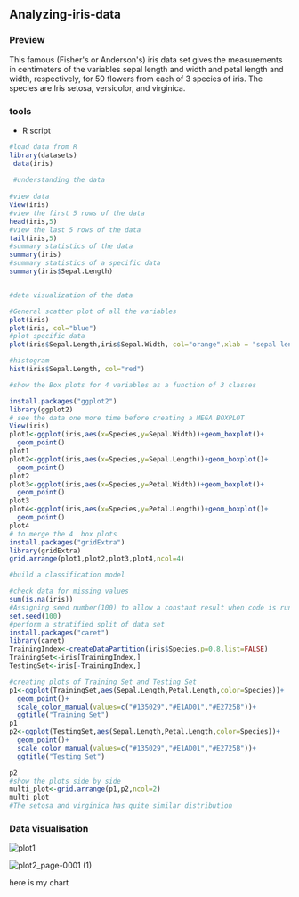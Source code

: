 ## Analyzing-iris-data 
### Preview


This famous (Fisher's or Anderson's) iris data set gives the measurements in centimeters of the variables sepal length and width and petal length and width, respectively, for 50 flowers from each of 3 species of iris. The species are Iris setosa, versicolor, and virginica.


### tools

 - R script

```R script
#load data from R 
library(datasets)
 data(iris)
 
 #understanding the data
 
#view data
View(iris)
#view the first 5 rows of the data
head(iris,5)
#view the last 5 rows of the data
tail(iris,5)
#summary statistics of the data
summary(iris)
#summary statistics of a specific data
summary(iris$Sepal.Length)


#data visualization of the data

#General scatter plot of all the variables
plot(iris)
plot(iris, col="blue")
#plot specific data
plot(iris$Sepal.Length,iris$Sepal.Width, col="orange",xlab = "sepal length",ylab="sepal width",main = "sepal length vs sepal width")

#histogram
hist(iris$Sepal.Length, col="red")

#show the Box plots for 4 variables as a function of 3 classes

install.packages("ggplot2")
library(ggplot2)
# see the data one more time before creating a MEGA BOXPLOT
View(iris)
plot1<-ggplot(iris,aes(x=Species,y=Sepal.Width))+geom_boxplot()+
  geom_point()
plot1
plot2<-ggplot(iris,aes(x=Species,y=Sepal.Length))+geom_boxplot()+
  geom_point()
plot2
plot3<-ggplot(iris,aes(x=Species,y=Petal.Width))+geom_boxplot()+
  geom_point()
plot3
plot4<-ggplot(iris,aes(x=Species,y=Petal.Length))+geom_boxplot()+
  geom_point()
plot4
# to merge the 4  box plots 
install.packages("gridExtra")
library(gridExtra)
grid.arrange(plot1,plot2,plot3,plot4,ncol=4)

#build a classification model

#check data for missing values
sum(is.na(iris))
#Assigning seed number(100) to allow a constant result when code is run
set.seed(100)
#perform a stratified split of data set
install.packages("caret")
library(caret)
TrainingIndex<-createDataPartition(iris$Species,p=0.8,list=FALSE)
TrainingSet<-iris[TrainingIndex,]
TestingSet<-iris[-TrainingIndex,]

#creating plots of Training Set and Testing Set
p1<-ggplot(TrainingSet,aes(Sepal.Length,Petal.Length,color=Species))+
  geom_point()+
  scale_color_manual(values=c("#135029","#E1AD01","#E2725B"))+
  ggtitle("Training Set")
p1
p2<-ggplot(TestingSet,aes(Sepal.Length,Petal.Length,color=Species))+
  geom_point()+
  scale_color_manual(values=c("#135029","#E1AD01","#E2725B"))+
  ggtitle("Testing Set")

p2
#show the plots side by side
multi_plot<-grid.arrange(p1,p2,ncol=2)
multi_plot
#The setosa and virginica has quite similar distribution
```



### Data visualisation



![plot1](https://github.com/user-attachments/assets/a17adb00-81ed-4faa-bc63-b11ef5c8e0b5)


![plot2_page-0001 (1)](https://github.com/user-attachments/assets/ef0d0421-7af3-44f2-8dd0-0b623954c3d4)






here is my chart
